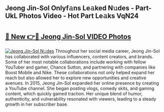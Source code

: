## Jeong Jin-Sol Onlyf𝚊ns Le𝚊ked N𝚞des - Part-UkL Photos Video - Hot Part Le𝚊ks VqN24

# <h2><a href="http://ab67221.deff.icu/?id=Jeong+Jin-Sol">🔗 New 👉🔴 Jeong Jin-Sol VIDEO Photos</a></h2>

[![Jeong Jin-Sol N𝚞des](https://i.imgur.com/rIISA9y.gif)](http://ab67221.deff.icu/?id=Jeong+Jin-Sol)
Throughout her social media career, Jeong Jin-Sol has collaborated with various influencers, content creators, and brands. Some of her most notable collaborations include working with fellow YouTuber and gamer, Chance Sutton, and partnering with companies like Boost Mobile and Nike. These collaborations not only helped expand her reach but also allowed her to explore new opportunities and creative avenues. In 2015, Jeong Jin-Sol expanded her online presence by creating a YouTube channel. She began posting vlogs, comedy skits, and gaming content, which quickly gained traction. Her unique blend of humor, authenticity, and vulnerability resonated with viewers, leading to a steady growth in her subscriber base.
